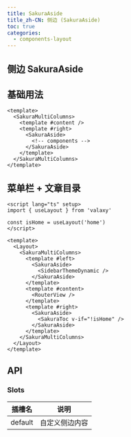```yaml
---
title: SakuraAside
title_zh-CN: 侧边 (SakuraAside)
toc: true
categories:
  - components-layout
---
```


## 侧边 SakuraAside

## 基础用法

```vue
<template>
  <SakuraMultiColumns>
    <template #content />
    <template #right>
      <SakuraAside>
        <!-- components -->
      </SakuraAside>
    </template>
  </SakuraMultiColumns>
</template>
```

## 菜单栏 + 文章目录

```vue
<script lang="ts" setup>
import { useLayout } from 'valaxy'

const isHome = useLayout('home')
</script>

<template>
  <Layout>
    <SakuraMultiColumns>
      <template #left>
        <SakuraAside>
          <SidebarThemeDynamic />
        </SakuraAside>
      </template>
      <template #content>
        <RouterView />
      </template>
      <template #right>
        <SakuraAside>
          <SakuraToc v-if="!isHome" />
        </SakuraAside>
      </template>
    </SakuraMultiColumns>
  </Layout>
</template>
```

## API

### Slots

| 插槽名  | 说明           |
| ------- | -------------- |
| default | 自定义侧边内容 |
